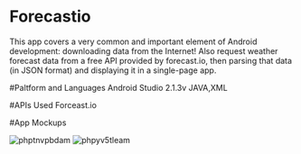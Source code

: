 # Forecastio
This app covers a very common and important element of Android development: downloading data from the Internet! Also request weather forecast data from a free API provided by forecast.io, then parsing that data (in JSON format) and displaying it in a single-page app.

#Paltform and Languages
Android Studio 2.1.3v
JAVA,XML

#APIs Used
Forceast.io 

#App Mockups

![phptnvpbdam](https://cloud.githubusercontent.com/assets/16436289/17883025/c4881df8-692d-11e6-8774-de9d21cb7460.jpg)
![phpyv5tleam](https://cloud.githubusercontent.com/assets/16436289/17883032/ce81ef3c-692d-11e6-980d-3473ccb768d0.jpg)

